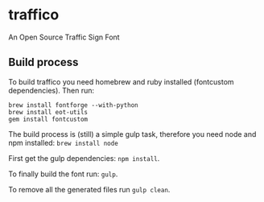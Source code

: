 # traffico
An Open Source Traffic Sign Font

## Build process
To build traffico you need homebrew and ruby installed (fontcustom dependencies). Then run:

```
brew install fontforge --with-python
brew install eot-utils
gem install fontcustom
```

The build process is (still) a simple gulp task, therefore you need node and npm installed:
<code>brew install node</code>

First get the gulp dependencies: <code>npm install</code>.

To finally build the font run: <code>gulp</code>.

To remove all the generated files run <code>gulp clean</code>.
